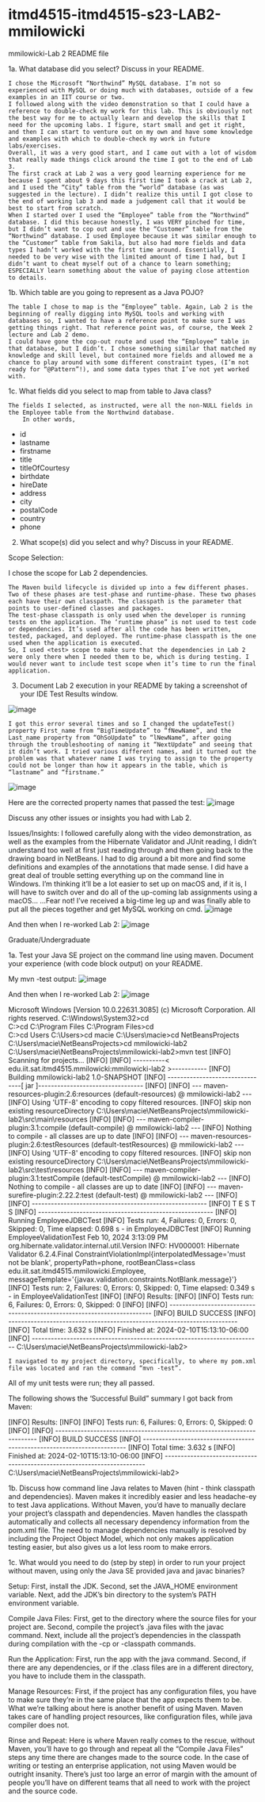 # itmd4515-itmd4515-s23-LAB2-mmilowicki

mmilowicki-Lab 2 README file

1a. What database did you select?
Discuss in your README.

	I chose the Microsoft “Northwind” MySQL database. I’m not so experienced with MySQL or doing much with databases, outside of a few examples in an IIT course or two. 
	I followed along with the video demonstration so that I could have a reference to double-check my work for this lab. This is obviously not the best way for me to actually learn and develop the skills that I need for the upcoming labs. I figure, start small and get it right, and then I can start to venture out on my own and have some knowledge and examples with which to double-check my work in future labs/exercises.
	Overall, it was a very good start, and I came out with a lot of wisdom that really made things click around the time I got to the end of Lab 3. 
	The first crack at Lab 2 was a very good learning experience for me because I spent about 9 days this first time I took a crack at Lab 2, and I used the “City” table from the “world” database (as was suggested in the lecture). I didn’t realize this until I got close to the end of working lab 3 and made a judgement call that it would be best to start from scratch.
	When I started over I used the “Employee” table from the “Northwind” database. I did this because honestly, I was VERY pinched for time, but I didn’t want to cop out and use the “Customer” table from the “Northwind” database. I used Employee because it was similar enough to the “Customer” table from Sakila, but also had more fields and data types I hadn’t worked with the first time around. Essentially, I needed to be very wise with the limited amount of time I had, but I didn’t want to cheat myself out of a chance to learn something; ESPECIALLY learn something about the value of paying close attention to details.

1b. Which table are you going to represent as a Java POJO? 

	The table I chose to map is the “Employee” table. Again, Lab 2 is the beginning of really digging into MySQL tools and working with databases so, I wanted to have a reference point to make sure I was getting things right. That reference point was, of course, the Week 2 lecture and Lab 2 demo.
	I could have gone the cop-out route and used the “Employee” table in that database, but I didn’t. I chose something similar that matched my knowledge and skill level, but contained more fields and allowed me a chance to play around with some different constraint types, (I’m not ready for “@Pattern”!), and some data types that I’ve not yet worked with.

1c. What fields did you select to map from table to Java class? 

	The fields I selected, as instructed, were all the non-NULL fields in the Employee table from the Northwind database.
		In other words,
-	id
-	lastname
-	firstname
-	title
-	titleOfCourtesy
-	birthdate
-	hireDate
-	address
-	city
-	postalCode
-	country
-	phone

2.	What scope(s) did you select and why?  Discuss in your README.

Scope Selection:

I chose the <test> scope for Lab 2 dependencies.

	The Maven build lifecycle is divided up into a few different phases. Two of these phases are test-phase and runtime-phase. These two phases each have their own classpath. The classpath is the parameter that points to user-defined classes and packages.
	The test-phase classpath is only used when the developer is running tests on the application. The ‘runtime phase” is not used to test code or dependencies. It’s used after all the code has been written, tested, packaged, and deployed. The runtime-phase classpath is the one used when the application is executed.
	So, I used <test> scope to make sure that the dependencies in Lab 2 were only there when I needed them to be, which is during testing. I would never want to include test scope when it’s time to run the final application.

3. Document Lab 2 execution in your README by taking a screenshot of your IDE Test Results window.

![image](https://github.com/mmilowicki/itmd4515-itmd4515-s23-LAB2-mmilowicki/assets/108433680/ec3a7415-4c5d-4ecc-a212-4835f6b2a647)

	I got this error several times and so I changed the updateTest() property First_name from “BigTimeUpdate” to “fNewName”, and the Last_name property from “OhSoUpdate” to “lNewName”, after going through the troubleshooting of naming it “NextUpdate” and seeing that it didn’t work. I tried various different names, and it turned out the problem was that whatever name I was trying to assign to the property could not be longer than how it appears in the table, which is “lastname” and “firstname.”
![image](https://github.com/mmilowicki/itmd4515-itmd4515-s23-LAB2-mmilowicki/assets/108433680/3eebf9f7-bbe4-456b-9f48-ec13548f69ec)

Here are the corrected property names that passed the test:
![image](https://github.com/mmilowicki/itmd4515-itmd4515-s23-LAB2-mmilowicki/assets/108433680/2ddfcc66-d91b-4771-89e7-1897ec683058)


Discuss any other issues or insights you had with Lab 2.

Issues/Insights:
	I followed carefully along with the video demonstration, as well as the examples from the Hibernate Validator and JUnit reading, I didn’t understand too well at first just reading through and then going back to the drawing board in NetBeans. I had to dig around a bit more and find some definitions and examples of the annotations that made sense.
	I did have a great deal of trouble setting everything up on the command line in Windows. I’m thinking it’ll be a lot easier to set up on macOS and, if it is, I will have to switch over and do all of the up-coming lab assignments using a macOS…
…Fear not! I’ve received a big-time leg up and was finally able to put all the pieces together and get MySQL working on cmd.
![image](https://github.com/mmilowicki/itmd4515-itmd4515-s23-LAB2-mmilowicki/assets/108433680/01bc4dd4-4fe9-4784-ae0b-ac6371acaf53)
  

And then when I re-worked Lab 2:
![image](https://github.com/mmilowicki/itmd4515-itmd4515-s23-LAB2-mmilowicki/assets/108433680/3a250917-e703-41d8-8de9-c58a82c88c56)
 
Graduate/Undergraduate

1a. Test your Java SE project on the command line using maven. 
Document your experience (with code block output) on your README. 

My mvn -test output:
![image](https://github.com/mmilowicki/itmd4515-itmd4515-s23-LAB2-mmilowicki/assets/108433680/ea43fb1e-3c3a-461e-b5a0-8b3f4c70e959)


And then when I re-worked Lab 2:
![image](https://github.com/mmilowicki/itmd4515-itmd4515-s23-LAB2-mmilowicki/assets/108433680/d818f88d-99a2-45b4-9b41-21ed86748be4)

 
Microsoft Windows [Version 10.0.22631.3085]
(c) Microsoft Corporation. All rights reserved.
C:\Windows\System32>cd \
C:\>cd C:\Program Files
C:\Program Files>cd \
C:\>cd Users
C:\Users>cd macie
C:\Users\macie>cd NetBeansProjects
C:\Users\macie\NetBeansProjects>cd mmilowicki-lab2
C:\Users\macie\NetBeansProjects\mmilowicki-lab2>mvn test
[INFO] Scanning for projects...
[INFO]
[INFO] ----------< edu.iit.sat.itmd4515.mmilowicki:mmilowicki-lab2 >-----------
[INFO] Building mmilowicki-lab2 1.0-SNAPSHOT
[INFO] --------------------------------[ jar ]---------------------------------
[INFO]
[INFO] --- maven-resources-plugin:2.6:resources (default-resources) @ mmilowicki-lab2 ---
[INFO] Using 'UTF-8' encoding to copy filtered resources.
[INFO] skip non existing resourceDirectory C:\Users\macie\NetBeansProjects\mmilowicki-lab2\src\main\resources
[INFO]
[INFO] --- maven-compiler-plugin:3.1:compile (default-compile) @ mmilowicki-lab2 ---
[INFO] Nothing to compile - all classes are up to date
[INFO]
[INFO] --- maven-resources-plugin:2.6:testResources (default-testResources) @ mmilowicki-lab2 ---
[INFO] Using 'UTF-8' encoding to copy filtered resources.
[INFO] skip non existing resourceDirectory C:\Users\macie\NetBeansProjects\mmilowicki-lab2\src\test\resources
[INFO]
[INFO] --- maven-compiler-plugin:3.1:testCompile (default-testCompile) @ mmilowicki-lab2 ---
[INFO] Nothing to compile - all classes are up to date
[INFO]
[INFO] --- maven-surefire-plugin:2.22.2:test (default-test) @ mmilowicki-lab2 ---
[INFO]
[INFO] -------------------------------------------------------
[INFO]  T E S T S
[INFO] -------------------------------------------------------
[INFO] Running EmployeeJDBCTest
[INFO] Tests run: 4, Failures: 0, Errors: 0, Skipped: 0, Time elapsed: 0.698 s - in EmployeeJDBCTest
[INFO] Running EmployeeValidationTest
Feb 10, 2024 3:13:09 PM org.hibernate.validator.internal.util.Version <clinit>
INFO: HV000001: Hibernate Validator 6.2.4.Final
ConstraintViolationImpl{interpolatedMessage='must not be blank', propertyPath=phone, rootBeanClass=class edu.iit.sat.itmd4515.mmilowicki.Employee, messageTemplate='{javax.validation.constraints.NotBlank.message}'}
[INFO] Tests run: 2, Failures: 0, Errors: 0, Skipped: 0, Time elapsed: 0.349 s - in EmployeeValidationTest
[INFO]
[INFO] Results:
[INFO]
[INFO] Tests run: 6, Failures: 0, Errors: 0, Skipped: 0
[INFO]
[INFO] ------------------------------------------------------------------------
[INFO] BUILD SUCCESS
[INFO] ------------------------------------------------------------------------
[INFO] Total time:  3.632 s
[INFO] Finished at: 2024-02-10T15:13:10-06:00
[INFO] ------------------------------------------------------------------------
C:\Users\macie\NetBeansProjects\mmilowicki-lab2>

	I navigated to my project directory, specifically, to where my pom.xml file was located and ran the command “mvn -test”.
All of my unit tests were run; they all passed. 

The following shows the ‘Successful Build” summary I got back from Maven:

[INFO] Results:
[INFO]
[INFO] Tests run: 6, Failures: 0, Errors: 0, Skipped: 0
[INFO]
[INFO] ------------------------------------------------------------------------
[INFO] BUILD SUCCESS
[INFO] ------------------------------------------------------------------------
[INFO] Total time:  3.632 s
[INFO] Finished at: 2024-02-10T15:13:10-06:00
[INFO] ------------------------------------------------------------------------
C:\Users\macie\NetBeansProjects\mmilowicki-lab2>


1b. Discuss how command line Java relates to Maven (hint - think classpath and dependencies).
		Maven makes it incredibly easier and less headache-ey to test Java applications. Without Maven, you’d have to manually declare your project’s classpath and dependencies. Maven handles the classpath automatically and collects all necessary dependency information from the pom.xml file. 
The need to manage dependencies manually is resolved by including the Project Object Model, which not only makes application testing easier, but also gives us a lot less room to make errors.


1c. What would you need to do (step by step) in order to run your project without maven, using only the Java SE provided java and javac binaries? 

Setup:
First, install the JDK.
Second, set the JAVA_HOME environment variable.
Next, add the JDK’s bin directory to the system’s PATH environment variable.

Compile Java Files:
First, get to the directory where the source files for your project are.
Second, compile the project’s .java files with the javac command.
Next, include all the project’s dependencies in the classpath during compilation with the -cp or -classpath commands.

Run the Application:
First, run the app with the java command.
Second, if there are any dependencies, or if the .class files are in a different directory, you have to include them in the classpath.

Manage Resources:
First, if the project has any configuration files,  you have to make sure they’re in the same place that the app expects them to be. What we’re talking about here is another benefit of using Maven. Maven takes care of handling project resources, like configuration files, while java compiler does not.

Rinse and Repeat:
Here is where Maven really comes to the rescue, without Maven, you’ll have to go through and repeat all the “Compile Java Files” steps any time there are changes made to the source code. In the case of writing or testing an enterprise application, not using Maven would be outright insanity. There’s just too large an error of margin with the amount of people you’ll have on different teams that all need to work with the project and the source code.


